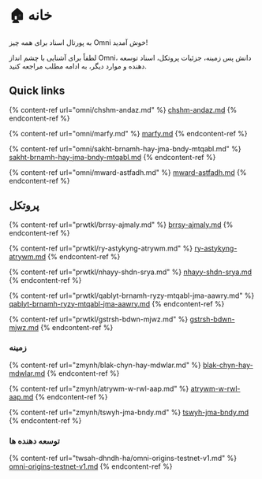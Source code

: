 # 🏠 خانه

به پورتال اسناد برای همه چیز Omni خوش آمدید! 



لطفاً برای آشنایی با چشم انداز Omni، دانش پس زمینه، جزئیات پروتکل، اسناد توسعه دهنده و موارد دیگر، به ادامه مطلب مراجعه کنید.

## Quick links

{% content-ref url="omni/chshm-andaz.md" %}
[chshm-andaz.md](omni/chshm-andaz.md)
{% endcontent-ref %}

{% content-ref url="omni/marfy.md" %}
[marfy.md](omni/marfy.md)
{% endcontent-ref %}

{% content-ref url="omni/sakht-brnamh-hay-jma-bndy-mtqabl.md" %}
[sakht-brnamh-hay-jma-bndy-mtqabl.md](omni/sakht-brnamh-hay-jma-bndy-mtqabl.md)
{% endcontent-ref %}

{% content-ref url="omni/mward-astfadh.md" %}
[mward-astfadh.md](omni/mward-astfadh.md)
{% endcontent-ref %}



## پروتکل



{% content-ref url="prwtkl/brrsy-ajmaly.md" %}
[brrsy-ajmaly.md](prwtkl/brrsy-ajmaly.md)
{% endcontent-ref %}

{% content-ref url="prwtkl/ry-astykyng-atrywm.md" %}
[ry-astykyng-atrywm.md](prwtkl/ry-astykyng-atrywm.md)
{% endcontent-ref %}

{% content-ref url="prwtkl/nhayy-shdn-srya.md" %}
[nhayy-shdn-srya.md](prwtkl/nhayy-shdn-srya.md)
{% endcontent-ref %}

{% content-ref url="prwtkl/qablyt-brnamh-ryzy-mtqabl-jma-aawry.md" %}
[qablyt-brnamh-ryzy-mtqabl-jma-aawry.md](prwtkl/qablyt-brnamh-ryzy-mtqabl-jma-aawry.md)
{% endcontent-ref %}

{% content-ref url="prwtkl/gstrsh-bdwn-mjwz.md" %}
[gstrsh-bdwn-mjwz.md](prwtkl/gstrsh-bdwn-mjwz.md)
{% endcontent-ref %}

### زمینه



{% content-ref url="zmynh/blak-chyn-hay-mdwlar.md" %}
[blak-chyn-hay-mdwlar.md](zmynh/blak-chyn-hay-mdwlar.md)
{% endcontent-ref %}

{% content-ref url="zmynh/atrywm-w-rwl-aap.md" %}
[atrywm-w-rwl-aap.md](zmynh/atrywm-w-rwl-aap.md)
{% endcontent-ref %}

{% content-ref url="zmynh/tswyh-jma-bndy.md" %}
[tswyh-jma-bndy.md](zmynh/tswyh-jma-bndy.md)
{% endcontent-ref %}

### توسعه دهنده ها



{% content-ref url="twsah-dhndh-ha/omni-origins-testnet-v1.md" %}
[omni-origins-testnet-v1.md](twsah-dhndh-ha/omni-origins-testnet-v1.md)
{% endcontent-ref %}


